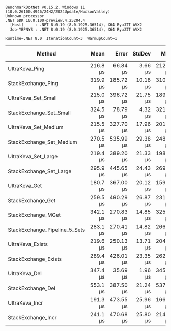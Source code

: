 ```

BenchmarkDotNet v0.15.2, Windows 11 (10.0.26100.4946/24H2/2024Update/HudsonValley)
Unknown processor
.NET SDK 10.0.100-preview.4.25204.4
  [Host]     : .NET 8.0.19 (8.0.1925.36514), X64 RyuJIT AVX2
  Job-YBPNYS : .NET 8.0.19 (8.0.1925.36514), X64 RyuJIT AVX2

Runtime=.NET 8.0  IterationCount=3  WarmupCount=1  

```
| Method                        | Mean     | Error     | StdDev   | Min      | Max      | Median   | P95      | Ratio | RatioSD | Allocated | Alloc Ratio |
|------------------------------ |---------:|----------:|---------:|---------:|---------:|---------:|---------:|------:|--------:|----------:|------------:|
| UltraKeva_Ping                | 216.8 μs |  66.84 μs |  3.66 μs | 212.8 μs | 220.1 μs | 217.5 μs | 219.8 μs |  1.00 |    0.02 |         - |          NA |
| StackExchange_Ping            | 319.9 μs | 185.72 μs | 10.18 μs | 310.0 μs | 330.4 μs | 319.3 μs | 329.3 μs |  1.48 |    0.05 |     424 B |          NA |
| UltraKeva_Set_Small           | 215.0 μs | 396.72 μs | 21.75 μs | 189.9 μs | 228.5 μs | 226.6 μs | 228.3 μs |  0.99 |    0.09 |         - |          NA |
| StackExchange_Set_Small       | 324.5 μs |  78.79 μs |  4.32 μs | 321.3 μs | 329.4 μs | 322.7 μs | 328.7 μs |  1.50 |    0.03 |     432 B |          NA |
| UltraKeva_Set_Medium          | 215.5 μs | 327.70 μs | 17.96 μs | 201.7 μs | 235.8 μs | 208.9 μs | 233.1 μs |  0.99 |    0.07 |         - |          NA |
| StackExchange_Set_Medium      | 270.5 μs | 535.99 μs | 29.38 μs | 248.5 μs | 303.9 μs | 259.1 μs | 299.4 μs |  1.25 |    0.12 |     432 B |          NA |
| UltraKeva_Set_Large           | 219.4 μs | 389.20 μs | 21.33 μs | 198.4 μs | 241.0 μs | 218.8 μs | 238.8 μs |  1.01 |    0.09 |         - |          NA |
| StackExchange_Set_Large       | 295.9 μs | 445.65 μs | 24.43 μs | 269.6 μs | 317.9 μs | 300.3 μs | 316.1 μs |  1.37 |    0.10 |     432 B |          NA |
| UltraKeva_Get                 | 180.7 μs | 367.00 μs | 20.12 μs | 159.1 μs | 198.9 μs | 184.1 μs | 197.4 μs |  0.83 |    0.08 |      40 B |          NA |
| StackExchange_Get             | 259.5 μs | 490.29 μs | 26.87 μs | 231.1 μs | 284.5 μs | 262.8 μs | 282.3 μs |  1.20 |    0.11 |     504 B |          NA |
| StackExchange_MGet            | 342.1 μs | 270.83 μs | 14.85 μs | 325.1 μs | 352.3 μs | 349.0 μs | 352.0 μs |  1.58 |    0.06 |     896 B |          NA |
| StackExchange_Pipeline_5_Sets | 283.1 μs | 270.41 μs | 14.82 μs | 266.8 μs | 295.7 μs | 286.9 μs | 294.8 μs |  1.31 |    0.06 |    2968 B |          NA |
| UltraKeva_Exists              | 219.6 μs | 250.13 μs | 13.71 μs | 204.0 μs | 229.8 μs | 224.9 μs | 229.3 μs |  1.01 |    0.06 |         - |          NA |
| StackExchange_Exists          | 289.4 μs | 426.01 μs | 23.35 μs | 262.8 μs | 306.6 μs | 298.6 μs | 305.8 μs |  1.33 |    0.10 |     400 B |          NA |
| UltraKeva_Del                 | 347.4 μs |  35.69 μs |  1.96 μs | 345.2 μs | 348.9 μs | 348.1 μs | 348.8 μs |  1.60 |    0.02 |         - |          NA |
| StackExchange_Del             | 553.1 μs | 387.50 μs | 21.24 μs | 537.0 μs | 577.2 μs | 545.1 μs | 574.0 μs |  2.55 |    0.09 |     664 B |          NA |
| UltraKeva_Incr                | 191.3 μs | 473.55 μs | 25.96 μs | 166.6 μs | 218.4 μs | 189.0 μs | 215.4 μs |  0.88 |    0.10 |         - |          NA |
| StackExchange_Incr            | 241.1 μs | 470.68 μs | 25.80 μs | 214.9 μs | 266.5 μs | 242.0 μs | 264.0 μs |  1.11 |    0.10 |     400 B |          NA |
